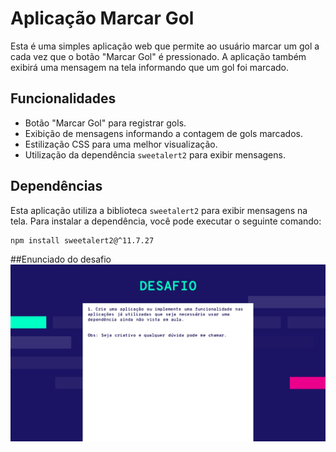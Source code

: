 # Aplicação Marcar Gol

Esta é uma simples aplicação web que permite ao usuário marcar um gol a cada vez que o botão "Marcar Gol" é pressionado. A aplicação também exibirá uma mensagem na tela informando que um gol foi marcado.

## Funcionalidades

- Botão "Marcar Gol" para registrar gols.
- Exibição de mensagens informando a contagem de gols marcados.
- Estilização CSS para uma melhor visualização.
- Utilização da dependência `sweetalert2` para exibir mensagens.

## Dependências

Esta aplicação utiliza a biblioteca `sweetalert2` para exibir mensagens na tela. Para instalar a dependência, você pode executar o seguinte comando:

```
npm install sweetalert2@^11.7.27
```

##Enunciado do desafio
![Imagem enunciado](images/Desafio_Aula4.jpg)
